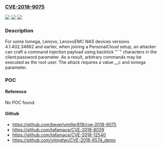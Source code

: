 ### [CVE-2018-9075](https://cve.mitre.org/cgi-bin/cvename.cgi?name=CVE-2018-9075)
![](https://img.shields.io/static/v1?label=Product&message=EZ%20Media%20and%20Backup%20Center&color=blue)
![](https://img.shields.io/static/v1?label=Version&message=4.1.402.346624.1.402.34662%20&color=brighgreen)
![](https://img.shields.io/static/v1?label=Vulnerability&message=Arbitrary%20Command%20Execution&color=brighgreen)

### Description

For some Iomega, Lenovo, LenovoEMC NAS devices versions 4.1.402.34662 and earlier, when joining a PersonalCloud setup, an attacker can craft a command injection payload using backtick "``" characters in the client:password parameter. As a result, arbitrary commands may be executed as the root user. The attack requires a value __c and iomega parameter.

### POC

#### Reference
No POC found.

#### Github
- https://github.com/beverlymiller818/cve-2018-9075
- https://github.com/tafamace/CVE-2018-8039
- https://github.com/tafamace/CVE-2018-12540
- https://github.com/yitingfan/CVE-2018-6574_demo

